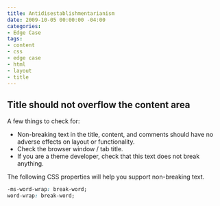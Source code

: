 ```yaml
---
title: Antidisestablishmentarianism
date: 2009-10-05 00:00:00 -04:00
categories:
- Edge Case
tags:
- content
- css
- edge case
- html
- layout
- title
---
```


## Title should not overflow the content area

A few things to check for:

  * Non-breaking text in the title, content, and comments should have no adverse effects on layout or functionality.
  * Check the browser window / tab title.
  * If you are a theme developer, check that this text does not break anything.

The following CSS properties will help you support non-breaking text.

```css
-ms-word-wrap: break-word;
word-wrap: break-word;
```